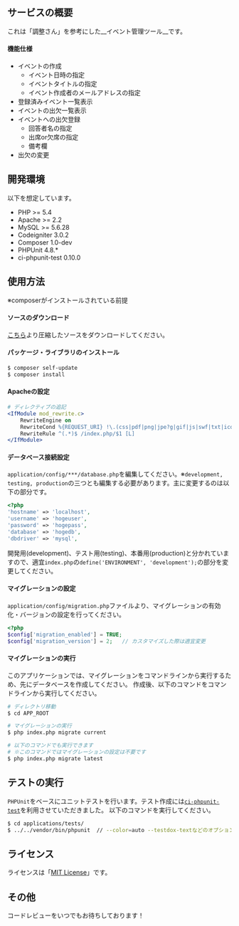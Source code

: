 ## サービスの概要
これは「調整さん」を参考にした__イベント管理ツール__です。  

#### 機能仕様

- イベントの作成
    - イベント日時の指定
    - イベントタイトルの指定
    - イベント作成者のメールアドレスの指定
- 登録済みイベント一覧表示
- イベントの出欠一覧表示
- イベントへの出欠登録
    - 回答者名の指定
    - 出席or欠席の指定
    - 備考欄
- 出欠の変更


## 開発環境
以下を想定しています。  

- PHP >= 5.4
- Apache >= 2.2
- MySQL >= 5.6.28
- Codeigniter 3.0.2
- Composer 1.0-dev
- PHPUnit 4.8.*
- ci-phpunit-test 0.10.0


## 使用方法
※composerがインストールされている前提

#### ソースのダウンロード
[こちら](https://github.com/k-kuwahara/event_manage/archive/master.zip)より圧縮したソースをダウンロードしてください。

#### パッケージ・ライブラリのインストール

```bash
$ composer self-update
$ composer install
```

#### Apacheの設定

```apache
# ディレクティブの追記
<IfModule mod_rewrite.c>
    RewriteEngine on
    RewriteCond %{REQUEST_URI} !\.(css|pdf|png|jpe?g|gif|js|swf|txt|ico|s?html?)$
    RewriteRule ^(.*)$ /index.php/$1 [L]
</IfModule>
```

#### データベース接続設定
`application/config/***/database.php`を編集してください。※`development, testing, production`の三つとも編集する必要があります。主に変更するのは以下の部分です。

```php
<?php
'hostname' => 'localhost',
'username' => 'hogeuser',
'password' => 'hogepass',
'database' => 'hogedb',
'dbdriver' => 'mysql',
```

開発用(development)、テスト用(testing)、本番用(production)と分かれていますので、適宜`index.php`の`define('ENVIRONMENT', 'development');`の部分を変更してください。

#### マイグレーションの設定
`application/config/migration.php`ファイルより、マイグレーションの有効化・バージョンの設定を行ってください。

```php
<?php
$config['migration_enabled'] = TRUE;
$config['migration_version'] = 2;	// カスタマイズした際は適宜変更
```

#### マイグレーションの実行
このアプリケーションでは、マイグレーションをコマンドラインから実行するため、先にデータベースを作成してください。
作成後、以下のコマンドをコマンドラインから実行してください。

```bash
# ディレクトリ移動
$ cd APP_ROOT

# マイグレーションの実行
$ php index.php migrate current

# 以下のコマンドでも実行できます
# ※このコマンドではマイグレーションの設定は不要です
$ php index.php migrate latest
```

## テストの実行
`PHPUnit`をベースにユニットテストを行います。テスト作成には[`ci-phpunit-test`](https://github.com/kenjis/ci-phpunit-test)を利用させていただきました。
以下のコマンドを実行してください。

```bash
$ cd applications/tests/
$ ../../vendor/bin/phpunit	// --color=auto --testdox-textなどのオプションは適宜付与
```

## ライセンス
ライセンスは「[MIT License](https://github.com/k-kuwahara/event_manage/blob/master/LICENSE.md)」です。

## その他
コードレビューをいつでもお待ちしております！
